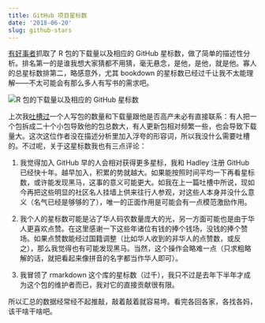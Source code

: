 ```yaml
---
title: GitHub 项目星标数
date: '2018-06-20'
slug: github-stars
---
```


[有好事者](https://twitter.com/StevenMMortimer/status/1009150231190089728)抓取了 R 包的下载量以及相应的 GitHub 星标数，做了简单的描述性分析。排名第一的是谁我想大家猜都不用猜，毫无悬念，是他，是他，就是他。寡人的总星标数排第二，略感意外，尤其 bookdown 的星标数已经过千让我不太能理解——不太可能会有那么多人有写书的需求吧。

![R 包的下载量以及相应的 GitHub 星标数](https://pbs.twimg.com/media/DgE4mk9X4AABz89.jpg)

上次我[吐槽过](/cn/2018/04/prolific/)一个人写包的数量和下载量跟他是否高产未必有直接联系：有人把一个包拆成二十个小包导致他的包总数大，有人更新包相对频繁一些，也会导致下载量大。这次这位作者没在描述分析里加入浮夸的形容词，所以我没什么需要吐槽的。不过呢，关于这星标数我也有三点评论：

1. 我觉得加入 GitHub 早的人会相对获得更多星标，我和 Hadley 注册 GitHub 已经快十年。越早加入，积累的势就越大。如果能按照时间平均一下再看星标数，或许能发现黑马，这事的意义可能更大。如我在上一篇吐槽中所说，现如今再把这些明显的社区名人挂墙上供来往行人参观，对这些人本身并没什么意义（名气已经是够够的了），唯一的正面作用是可能会有一点模范激励作用。

1. 我个人的星标数可能是沾了华人码农数量庞大的光，另一方面可能也是由于华人更喜欢点赞。在这里感谢一下这些年诸位有钱的捧个钱场，没钱的捧个赞场。如果点赞数能经过国籍调整（比如华人收到的非华人的点赞数，或反之），那么我觉得也有可能发现黑马。当然，这个操作会略难一点（只求粗略解的话，就把看起来像拼音的名字都当作华人即可）。

1. 我冒领了 rmarkdown 这个库的星标数（过千），我只不过是去年下半年才成为这个包的维护者而已，我对它的直接贡献很有限。

所以汇总的数据经常经不起推敲，敲着敲着就容易垮。看完各回各家，各找各妈，该干啥干啥吧。
